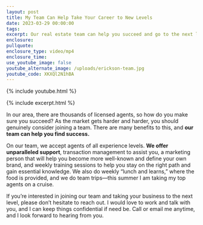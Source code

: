 ```yaml
---
layout: post
title: My Team Can Help Take Your Career to New Levels
date: 2023-03-29 00:00:00
tags:
excerpt: Our real estate team can help you succeed and go to the next level.
enclosure:
pullquote:
enclosure_type: video/mp4
enclosure_time:
use_youtube_image: false
youtube_alternate_image: /uploads/erickson-team.jpg
youtube_code: XKXQl2N1hBA
---
```

{% include youtube.html %}

{% include excerpt.html %}

In our area, there are thousands of licensed agents, so how do you make sure you succeed? As the market gets harder and harder, you should genuinely consider joining a team. There are many benefits to this, and **our team can help you find success.**&nbsp;

On our team, we accept agents of all experience levels. **We offer unparalleled support**, transaction management to assist you, a marketing person that will help you become more well-known and define your own brand, and weekly training sessions to help you stay on the right path and gain essential knowledge. We also do weekly “lunch and learns,” where the food is provided, and we do team trips—this summer I am taking my top agents on a cruise.&nbsp;

If you’re interested in joining our team and taking your business to the next level, please don’t hesitate to reach out. I would love to work and talk with you, and I can keep things confidential if need be. Call or email me anytime, and I look forward to hearing from you.